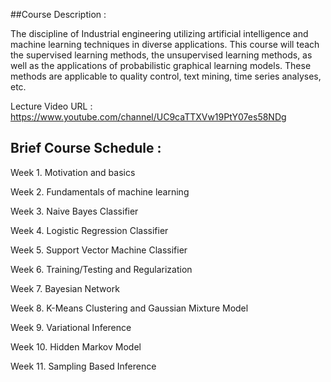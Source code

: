 ##Course Description :

  The discipline of Industrial engineering utilizing artificial intelligence and machine learning techniques in diverse applications. This course will teach the supervised learning methods, the unsupervised learning methods, as well as the applications of probabilistic graphical learning models. These methods are applicable to quality control, text mining, time series analyses, etc.
  
  Lecture Video URL : https://www.youtube.com/channel/UC9caTTXVw19PtY07es58NDg
  
  
## Brief Course Schedule : 

  Week 1.  Motivation and basics
  
  Week 2.  Fundamentals of machine learning
  
  Week 3.  Naive Bayes Classifier
  
  Week 4.  Logistic Regression Classifier
  
  Week 5.  Support Vector Machine Classifier
  
  Week 6.  Training/Testing and Regularization
  
  Week 7.  Bayesian Network
  
  Week 8.  K-Means Clustering and Gaussian Mixture Model
  
  Week 9.  Variational Inference
  
  Week 10. Hidden Markov Model
  
  Week 11. Sampling Based Inference
  
